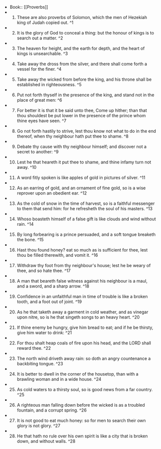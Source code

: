 - Book:: [[Proverbs]]
- 1. These are also proverbs of Solomon, which the men of Hezekiah king of Judah copied out. ^1
- 2. It is the glory of God to conceal a thing: but the honour of kings is to search out a matter. ^2
- 3. The heaven for height, and the earth for depth, and the heart of kings is unsearchable. ^3
- 4. Take away the dross from the silver, and there shall come forth a vessel for the finer. ^4
- 5. Take away the wicked from before the king, and his throne shall be established in righteousness. ^5
- 6. Put not forth thyself in the presence of the king, and stand not in the place of great men: ^6
- 7. For better it is that it be said unto thee, Come up hither; than that thou shouldest be put lower in the presence of the prince whom thine eyes have seen. ^7
- 8. Go not forth hastily to strive, lest thou know not what to do in the end thereof, when thy neighbour hath put thee to shame. ^8
- 9. Debate thy cause with thy neighbour himself; and discover not a secret to another: ^9
- 10. Lest he that heareth it put thee to shame, and thine infamy turn not away. ^10
- 11. A word fitly spoken is like apples of gold in pictures of silver. ^11
- 12. As an earring of gold, and an ornament of fine gold, so is a wise reprover upon an obedient ear. ^12
- 13. As the cold of snow in the time of harvest, so is a faithful messenger to them that send him: for he refresheth the soul of his masters. ^13
- 14. Whoso boasteth himself of a false gift is like clouds and wind without rain. ^14
- 15. By long forbearing is a prince persuaded, and a soft tongue breaketh the bone. ^15
- 16. Hast thou found honey? eat so much as is sufficient for thee, lest thou be filled therewith, and vomit it. ^16
- 17. Withdraw thy foot from thy neighbour's house; lest he be weary of thee, and so hate thee. ^17
- 18. A man that beareth false witness against his neighbour is a maul, and a sword, and a sharp arrow. ^18
- 19. Confidence in an unfaithful man in time of trouble is like a broken tooth, and a foot out of joint. ^19
- 20. As he that taketh away a garment in cold weather, and as vinegar upon nitre, so is he that singeth songs to an heavy heart. ^20
- 21. If thine enemy be hungry, give him bread to eat; and if he be thirsty, give him water to drink: ^21
- 22. For thou shalt heap coals of fire upon his head, and the LORD shall reward thee. ^22
- 23. The north wind driveth away rain: so doth an angry countenance a backbiting tongue. ^23
- 24. It is better to dwell in the corner of the housetop, than with a brawling woman and in a wide house. ^24
- 25. As cold waters to a thirsty soul, so is good news from a far country. ^25
- 26. A righteous man falling down before the wicked is as a troubled fountain, and a corrupt spring. ^26
- 27. It is not good to eat much honey: so for men to search their own glory is not glory. ^27
- 28. He that hath no rule over his own spirit is like a city that is broken down, and without walls. ^28

